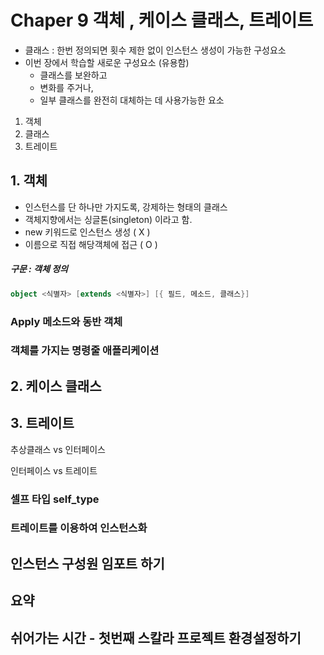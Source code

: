 # Chaper 9 객체 , 케이스 클래스, 트레이트

- 클래스 : 한번 정의되면 횟수 제한 없이 인스턴스 생성이 가능한 구성요소
- 이번 장에서 학습할 새로운 구성요소 (유용함)
  - 클래스를 보완하고 
  - 변화를 주거나, 
  - 일부 클래스를 완전히 대체하는 데 사용가능한 요소



1. 객체
2. 클래스
3. 트레이트





## 1. 객체

- 인스턴스를 단 하나만 가지도록, 강제하는 형태의 클래스 
- 객체지향에서는 싱글톤(singleton) 이라고 함.
- new 키워드로 인스턴스 생성 ( X )
- 이름으로 직접 해당객체에 접근 ( O )



##### 구문 : 객체 정의 

```scala
object <식별자> [extends <식별자>] [{ 필드, 메소드, 클래스}]
```



### Apply 메소드와 동반 객체

### 객체를 가지는 명령줄 애플리케이션



## 2. 케이스 클래스



## 3. 트레이트

추상클래스 vs 인터페이스

인터페이스 vs 트레이트

### 셀프 타입 self_type

### 트레이트를 이용하여 인스턴스화



## 인스턴스 구성원 임포트 하기



## 요약





## 쉬어가는 시간 - 첫번째 스칼라 프로젝트 환경설정하기

